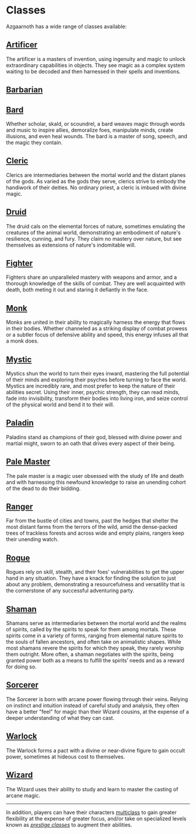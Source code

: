 # Classes
Azgaarnoth has a wide range of classes available:

## [Artificer](Artificer)
The artificer is a masters of invention, using ingenuity and magic to unlock extraordinary capabilities in objects. They see magic as a complex system waiting to be decoded and then harnessed in their spells and inventions.

## [Barbarian](Barbarian)


## [Bard](Bard)
Whether scholar, skald, or scoundrel, a bard weaves magic through words and music to inspire allies, demoralize foes, manipulate minds, create illusions, and even heal wounds. The bard is a master of song, speech, and the magic they contain.

## [Cleric](Cleric)
Clerics are intermediaries between the mortal world and the distant planes of the gods. As varied as the gods they serve, clerics strive to embody the handiwork of their deities. No ordinary priest, a cleric is imbued with divine magic.

## [Druid](Druid)
The druid cals on the elemental forces of nature, sometimes emulating the creatures of the animal world, demonstrating an embodiment of nature's resilience, cunning, and fury. They claim no mastery over nature, but see themselves as extensions of nature's indomitable will.

## [Fighter](Fighter)
Fighters share an unparalleled mastery with weapons and armor, and a thorough knowledge of the skills of combat. They are well acquainted with death, both meting it out and staring it defiantly in the face.

## [Monk](Monk)
Monks are united in their ability to magically harness the energy that flows in their bodies. Whether channeled as a striking display of combat prowess or a subtler focus of defensive ability and speed, this energy infuses all that a monk does.

## [Mystic](Mystic)
Mystics shun the world to turn their eyes inward, mastering the full potential of their minds and exploring their psyches before turning to face the world. Mystics are incredibly rare, and most prefer to keep the nature of their abilities secret. Using their inner, psychic strength, they can read minds, fade into invisibility, transform their bodies into living iron, and seize control of the physical world and bend it to their will.

## [Paladin](Paladin)
Paladins stand as champions of their god, blessed with divine power and martial might, sworn to an oath that drives every aspect of their being.

## [Pale Master](PaleMaster)
The pale master is a magic user obsessed with the study of life and death and with harnessing this newfound knowledge to raise an unending cohort of the dead to do their bidding.

## [Ranger](Ranger)
Far from the bustle of cities and towns, past the hedges that shelter the most distant farms from the terrors of the wild, amid the dense-packed trees of trackless forests and across wide and empty plains, rangers keep their unending watch.

## [Rogue](Rogue)
Rogues rely on skill, stealth, and their foes' vulnerabilities to get the upper hand in any situation. They have a knack for finding the solution to just about any problem, demonstrating a resourcefulness and versatility that is the cornerstone of any successful adventuring party.

## [Shaman](Shaman)
Shamans serve as intermediaries between the mortal world and the realms of spirits, called by the spirits to speak for them among mortals. These spirits come in a variety of forms, ranging from elemental nature spirits to the souls of fallen ancestors, and often take on animalistic shapes. While most shamans revere the spirits for which they speak, they rarely worship them outright. More often, a shaman negotiates with the spirits, being granted power both as a means to fulfill the spirits’ needs and as a reward for doing so.

## [Sorcerer](Sorcerer)
The Sorcerer is born with arcane power flowing through their veins. Relying on instinct and intuition instead of careful study and analysis, they often have a better "feel" for magic than their Wizard cousins, at the expense of a deeper understanding of what they can cast.

## [Warlock](Warlock)
The Warlock forms a pact with a divine or near-divine figure to gain occult power, sometimes at hideous cost to themselves.

## [Wizard](Wizard)
The Wizard uses their ability to study and learn to master the casting of arcane magic.

---

In addition, players can have their characters [multiclass](Multiclassing.md) to gain greater flexibility at the expense of greater focus, and/or take on specialized levels known as *[prestige classes](Prestige)* to augment their abilities.
